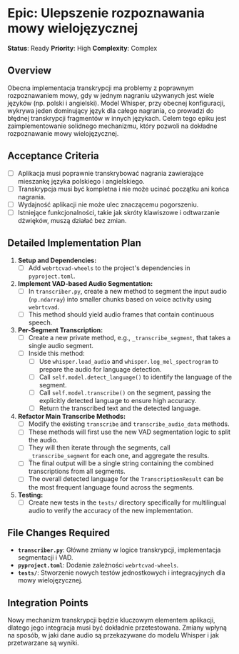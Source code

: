 # Epic: Ulepszenie rozpoznawania mowy wielojęzycznej
**Status**: Ready
**Priority**: High
**Complexity**: Complex

## Overview
Obecna implementacja transkrypcji ma problemy z poprawnym rozpoznawaniem mowy, gdy w jednym nagraniu używanych jest wiele języków (np. polski i angielski). Model Whisper, przy obecnej konfiguracji, wykrywa jeden dominujący język dla całego nagrania, co prowadzi do błędnej transkrypcji fragmentów w innych językach. Celem tego epiku jest zaimplementowanie solidnego mechanizmu, który pozwoli na dokładne rozpoznawanie mowy wielojęzycznej.

## Acceptance Criteria
- [ ] Aplikacja musi poprawnie transkrybować nagrania zawierające mieszankę języka polskiego i angielskiego.
- [ ] Transkrypcja musi być kompletna i nie może ucinać początku ani końca nagrania.
- [ ] Wydajność aplikacji nie może ulec znaczącemu pogorszeniu.
- [ ] Istniejące funkcjonalności, takie jak skróty klawiszowe i odtwarzanie dźwięków, muszą działać bez zmian.

## Detailed Implementation Plan
1.  **Setup and Dependencies:**
    - [ ] Add `webrtcvad-wheels` to the project's dependencies in `pyproject.toml`.

2.  **Implement VAD-based Audio Segmentation:**
    - [ ] In `transcriber.py`, create a new method to segment the input audio (`np.ndarray`) into smaller chunks based on voice activity using `webrtcvad`.
    - [ ] This method should yield audio frames that contain continuous speech.

3.  **Per-Segment Transcription:**
    - [ ] Create a new private method, e.g., `_transcribe_segment`, that takes a single audio segment.
    - [ ] Inside this method:
        - [ ] Use `whisper.load_audio` and `whisper.log_mel_spectrogram` to prepare the audio for language detection.
        - [ ] Call `self.model.detect_language()` to identify the language of the segment.
        - [ ] Call `self.model.transcribe()` on the segment, passing the explicitly detected language to ensure high accuracy.
        - [ ] Return the transcribed text and the detected language.

4.  **Refactor Main Transcribe Methods:**
    - [ ] Modify the existing `transcribe` and `transcribe_audio_data` methods.
    - [ ] These methods will first use the new VAD segmentation logic to split the audio.
    - [ ] They will then iterate through the segments, call `_transcribe_segment` for each one, and aggregate the results.
    - [ ] The final output will be a single string containing the combined transcriptions from all segments.
    - [ ] The overall detected language for the `TranscriptionResult` can be the most frequent language found across the segments.

5.  **Testing:**
    - [ ] Create new tests in the `tests/` directory specifically for multilingual audio to verify the accuracy of the new implementation.

## File Changes Required
- **`transcriber.py`**: Główne zmiany w logice transkrypcji, implementacja segmentacji i VAD.
- **`pyproject.toml`**: Dodanie zależności `webrtcvad-wheels`.
- **`tests/`**: Stworzenie nowych testów jednostkowych i integracyjnych dla mowy wielojęzycznej.

## Integration Points
Nowy mechanizm transkrypcji będzie kluczowym elementem aplikacji, dlatego jego integracja musi być dokładnie przetestowana. Zmiany wpłyną na sposób, w jaki dane audio są przekazywane do modelu Whisper i jak przetwarzane są wyniki.
